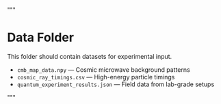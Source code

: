 """
# Data Folder

This folder should contain datasets for experimental input.
- `cmb_map_data.npy` — Cosmic microwave background patterns
- `cosmic_ray_timings.csv` — High-energy particle timings
- `quantum_experiment_results.json` — Field data from lab-grade setups

"""